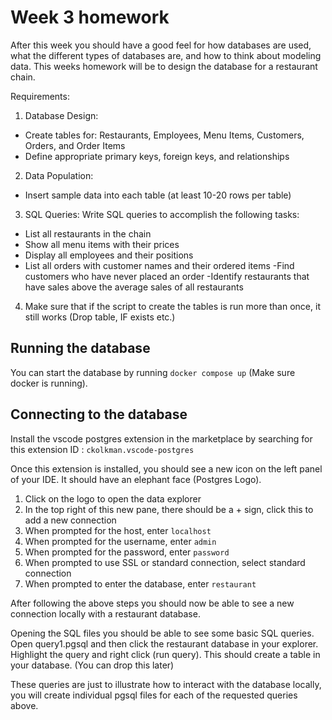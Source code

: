 # Week 3 homework
After this week you should have a good feel for how databases are used, what the different types of databases are, and how to think about modeling data. This weeks homework will be to design the database for a restaurant chain.

Requirements:
1. Database Design:
- Create tables for: Restaurants, Employees, Menu Items, Customers, Orders, and Order Items
- Define appropriate primary keys, foreign keys, and relationships
2. Data Population:
- Insert sample data into each table (at least 10-20 rows per table)
3. SQL Queries:
Write SQL queries to accomplish the following tasks:
- List all restaurants in the chain
- Show all menu items with their prices
- Display all employees and their positions
- List all orders with customer names and their ordered items
-Find customers who have never placed an order
-Identify restaurants that have sales above the average sales of all restaurants
4. Make sure that if the script to create the tables is run more than once, it still works (Drop table, IF exists etc.)


## Running the database
You can start the database by running 
`docker compose up` (Make sure docker is running).

## Connecting to the database
Install the vscode postgres extension in the marketplace by searching for this extension ID : `ckolkman.vscode-postgres`

Once this extension is installed, you should see a new icon on the left panel of your IDE. It should have an elephant face (Postgres Logo). 
1. Click on the logo to open the data explorer
2. In the top right of this new pane, there should be a + sign, click this to add a new connection
3. When prompted for the host, enter `localhost`
4. When prompted for the username, enter `admin`
5. When prompted for the password, enter `password`
6. When prompted to use SSL or standard connection, select standard connection
7. When prompted to enter the database, enter `restaurant`

After following the above steps you should now be able to see a new connection locally with a restaurant database.

Opening the SQL files you should be able to see some basic SQL queries. Open query1.pgsql and then click the restaurant database in your explorer. Highlight the query and right click (run query). This should create a table in your database. (You can drop this later)

These queries are just to illustrate how to interact with the database locally, you will create individual pgsql files for each of the requested queries above.
